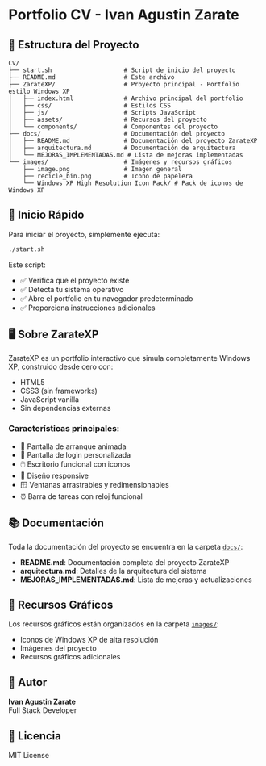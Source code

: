 # Portfolio CV - Ivan Agustin Zarate

## 📁 Estructura del Proyecto

```
CV/
├── start.sh                    # Script de inicio del proyecto
├── README.md                   # Este archivo
├── ZarateXP/                   # Proyecto principal - Portfolio estilo Windows XP
│   ├── index.html              # Archivo principal del portfolio
│   ├── css/                    # Estilos CSS
│   ├── js/                     # Scripts JavaScript
│   ├── assets/                 # Recursos del proyecto
│   └── components/             # Componentes del proyecto
├── docs/                       # Documentación del proyecto
│   ├── README.md               # Documentación del proyecto ZarateXP
│   ├── arquitectura.md         # Documentación de arquitectura
│   └── MEJORAS_IMPLEMENTADAS.md # Lista de mejoras implementadas
└── images/                     # Imágenes y recursos gráficos
    ├── image.png               # Imagen general
    ├── recicle_bin.png         # Icono de papelera
    └── Windows XP High Resolution Icon Pack/ # Pack de iconos de Windows XP
```

## 🚀 Inicio Rápido

Para iniciar el proyecto, simplemente ejecuta:

```bash
./start.sh
```

Este script:
- ✅ Verifica que el proyecto existe
- ✅ Detecta tu sistema operativo
- ✅ Abre el portfolio en tu navegador predeterminado
- ✅ Proporciona instrucciones adicionales

## 🖥️ Sobre ZarateXP

ZarateXP es un portfolio interactivo que simula completamente Windows XP, construido desde cero con:
- HTML5
- CSS3 (sin frameworks)
- JavaScript vanilla
- Sin dependencias externas

### Características principales:
- 🎨 Pantalla de arranque animada
- 🔐 Pantalla de login personalizada
- 🖱️ Escritorio funcional con iconos
- 📱 Diseño responsive
- 🪟 Ventanas arrastrables y redimensionables
- ⏰ Barra de tareas con reloj funcional

## 📚 Documentación

Toda la documentación del proyecto se encuentra en la carpeta [`docs/`](docs/):
- **README.md**: Documentación completa del proyecto ZarateXP
- **arquitectura.md**: Detalles de la arquitectura del sistema
- **MEJORAS_IMPLEMENTADAS.md**: Lista de mejoras y actualizaciones

## 🎨 Recursos Gráficos

Los recursos gráficos están organizados en la carpeta [`images/`](images/):
- Iconos de Windows XP de alta resolución
- Imágenes del proyecto
- Recursos gráficos adicionales

## 👤 Autor

**Ivan Agustin Zarate**  
Full Stack Developer

## 📄 Licencia

MIT License